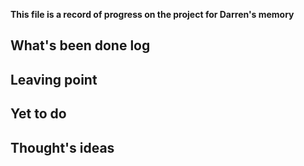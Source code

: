 **This file is a record of progress on the project for Darren's memory**

## What's been done log

## Leaving point

## Yet to do

## Thought's ideas
